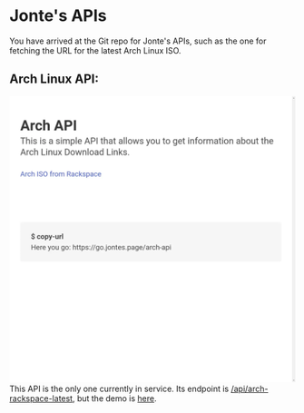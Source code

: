 # Jonte's APIs
You have arrived at the Git repo for Jonte's APIs, such as the one for fetching the URL for the latest Arch Linux ISO. 

## Arch Linux API:
![Screenshot from website](img/archapi.webp)
This API is the only one currently in service. Its endpoint is [/api/arch-rackspace-latest](https://api.jontehosted.tk/api/arch-rackspace-latest), but the demo is [here](https://jontes.page/api/arch).